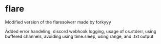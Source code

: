 # flare
Modified version of the flaresolverr made by forkyyy

Added error handeling, discord webhook logging, usage of os.stderr, using buffered channels, avoiding using time.sleep, using range, and .txt output 

